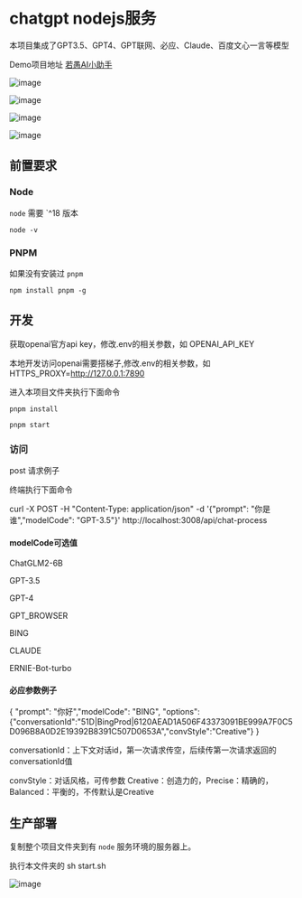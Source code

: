 # chatgpt nodejs服务
本项目集成了GPT3.5、GPT4、GPT联网、必应、Claude、百度文心一言等模型

Demo项目地址 [若愚AI小助手](https://ai.jsunc.com/invite?code=SC0266D0E73C)

![image](https://github.com/xingxin666/chatgpt-nodejs-web/assets/29698324/84dd695a-5867-4c32-835e-61a2a0ab061b)

![image](https://github.com/xingxin666/chatgpt-nodejs-web/assets/29698324/6d78e12b-e709-4d66-ae14-8240791cf7c5)

![image](https://github.com/xingxin666/chatgpt-nodejs-web/assets/29698324/68220fa3-727d-42da-b167-3a92455b3b96)

![image](https://github.com/xingxin666/chatgpt-nodejs-web/assets/29698324/cf219e76-c11e-47cb-9647-9cc0e62d5454)


## 前置要求

### Node
`node` 需要 `^18 版本

```shell
node -v
```

### PNPM
如果没有安装过 `pnpm`
```shell
npm install pnpm -g
```

## 开发
获取openai官方api key，修改.env的相关参数，如 OPENAI_API_KEY

本地开发访问openai需要搭梯子,修改.env的相关参数，如 HTTPS_PROXY=http://127.0.0.1:7890

进入本项目文件夹执行下面命令

```shell
pnpm install
```

```shell
pnpm start
```

### 访问
post 请求例子


终端执行下面命令

curl -X POST -H "Content-Type: application/json" -d '{"prompt": "你是谁","modelCode": "GPT-3.5"}' http://localhost:3008/api/chat-process

#### modelCode可选值
ChatGLM2-6B

GPT-3.5

GPT-4

GPT_BROWSER

BING

CLAUDE

ERNIE-Bot-turbo

#### 必应参数例子
{
    "prompt": "你好","modelCode": "BING", "options":{"conversationId":"51D|BingProd|6120AEAD1A506F43373091BE999A7F0C5D096B8A0D2E19392B8391C507D0653A","convStyle":"Creative"}
}

conversationId：上下文对话id，第一次请求传空，后续传第一次请求返回的conversationId值

convStyle：对话风格，可传参数 Creative：创造力的，Precise：精确的，Balanced：平衡的，不传默认是Creative

## 生产部署
复制整个项目文件夹到有 `node` 服务环境的服务器上。

执行本文件夹的 sh start.sh

![image](https://github.com/xingxin666/chatgpt-nodejs-web/assets/29698324/08ca67f6-20ac-43a6-a87f-8bf1b331f323)
